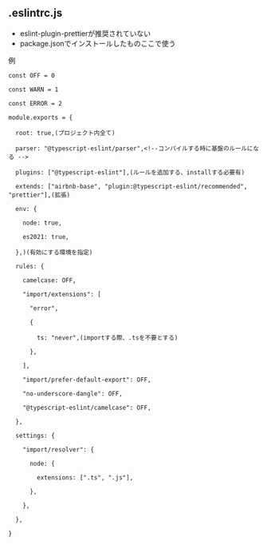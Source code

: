 ## .eslintrc.js

- eslint-plugin-prettierが推奨されていない
- package.jsonでインストールしたものここで使う

例

    const OFF = 0 
    
    const WARN = 1 
    
    const ERROR = 2 

    module.exports = {

      root: true,(プロジェクト内全て)

      parser: "@typescript-eslint/parser",<!--コンパイルする時に基盤のルールになる -->

      plugins: ["@typescript-eslint"],(ルールを追加する、installする必要有)

      extends: ["airbnb-base", "plugin:@typescript-eslint/recommended", "prettier"],(拡張)

      env: {

        node: true,

        es2021: true,

      },)(有効にする環境を指定)

      rules: {

        camelcase: OFF,

        "import/extensions": [

          "error",

          {

            ts: "never",(importする際、.tsを不要とする)

          },

        ],

        "import/prefer-default-export": OFF,

        "no-underscore-dangle": OFF,

        "@typescript-eslint/camelcase": OFF,

      },

      settings: {

        "import/resolver": {

          node: {

            extensions: [".ts", ".js"],

          },

        },

      },

    }